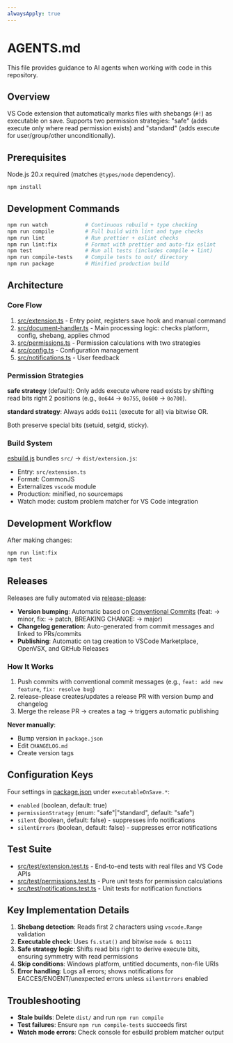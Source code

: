 ```yaml
---
alwaysApply: true
---
```


# AGENTS.md

This file provides guidance to AI agents when working with code in this
repository.

## Overview

VS Code extension that automatically marks files with shebangs (`#!`) as
executable on save. Supports two permission strategies: "safe" (adds execute
only where read permission exists) and "standard" (adds execute for
user/group/other unconditionally).

## Prerequisites

Node.js 20.x required (matches `@types/node` dependency).

```sh
npm install
```

## Development Commands

```sh
npm run watch            # Continuous rebuild + type checking
npm run compile          # Full build with lint and type checks
npm run lint             # Run prettier + eslint checks
npm run lint:fix         # Format with prettier and auto-fix eslint
npm test                 # Run all tests (includes compile + lint)
npm run compile-tests    # Compile tests to out/ directory
npm run package          # Minified production build
```

## Architecture

### Core Flow

1. [src/extension.ts](src/extension.ts) - Entry point, registers save hook and
   manual command
2. [src/document-handler.ts](src/document-handler.ts) - Main processing logic:
   checks platform, config, shebang, applies chmod
3. [src/permissions.ts](src/permissions.ts) - Permission calculations with two
   strategies
4. [src/config.ts](src/config.ts) - Configuration management
5. [src/notifications.ts](src/notifications.ts) - User feedback

### Permission Strategies

**safe strategy** (default): Only adds execute where read exists by shifting
read bits right 2 positions (e.g., `0o644` → `0o755`, `0o600` → `0o700`).

**standard strategy**: Always adds `0o111` (execute for all) via bitwise OR.

Both preserve special bits (setuid, setgid, sticky).

### Build System

[esbuild.js](esbuild.js) bundles `src/` → `dist/extension.js`:

- Entry: `src/extension.ts`
- Format: CommonJS
- Externalizes `vscode` module
- Production: minified, no sourcemaps
- Watch mode: custom problem matcher for VS Code integration

## Development Workflow

After making changes:

```sh
npm run lint:fix
npm test
```

## Releases

Releases are fully automated via
[release-please](https://github.com/googleapis/release-please):

- **Version bumping**: Automatic based on
  [Conventional Commits](https://www.conventionalcommits.org/) (feat: →
  minor, fix: → patch, BREAKING CHANGE: → major)
- **Changelog generation**: Auto-generated from commit messages and
  linked to PRs/commits
- **Publishing**: Automatic on tag creation to VSCode Marketplace,
  OpenVSX, and GitHub Releases

### How It Works

1. Push commits with conventional commit messages (e.g.,
   `feat: add new feature`, `fix: resolve bug`)
2. release-please creates/updates a release PR with version bump and
   changelog
3. Merge the release PR → creates a tag → triggers automatic
   publishing

**Never manually**:

- Bump version in `package.json`
- Edit `CHANGELOG.md`
- Create version tags

## Configuration Keys

Four settings in [package.json](package.json) under `executableOnSave.*`:

- `enabled` (boolean, default: true)
- `permissionStrategy` (enum: "safe"|"standard", default: "safe")
- `silent` (boolean, default: false) - suppresses info notifications
- `silentErrors` (boolean, default: false) - suppresses error notifications

## Test Suite

- [src/test/extension.test.ts](src/test/extension.test.ts) - End-to-end tests
  with real files and VS Code APIs
- [src/test/permissions.test.ts](src/test/permissions.test.ts) - Pure unit tests
  for permission calculations
- [src/test/notifications.test.ts](src/test/notifications.test.ts) - Unit tests
  for notification functions

## Key Implementation Details

1. **Shebang detection**: Reads first 2 characters using `vscode.Range`
   validation
2. **Executable check**: Uses `fs.stat()` and bitwise `mode & 0o111`
3. **Safe strategy logic**: Shifts read bits right to derive execute bits,
   ensuring symmetry with read permissions
4. **Skip conditions**: Windows platform, untitled documents, non-file URIs
5. **Error handling**: Logs all errors; shows notifications for
   EACCES/ENOENT/unexpected errors unless `silentErrors` enabled

## Troubleshooting

- **Stale builds**: Delete `dist/` and run `npm run compile`
- **Test failures**: Ensure `npm run compile-tests` succeeds first
- **Watch mode errors**: Check console for esbuild problem matcher output
